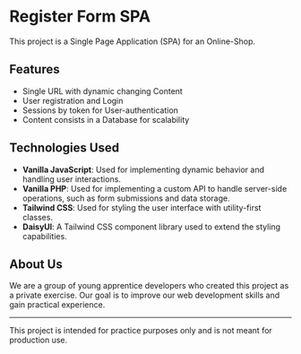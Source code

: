 # Register Form SPA

This project is a Single Page Application (SPA) for an Online-Shop.

## Features
- Single URL with dynamic changing Content
- User registration and Login
- Sessions by token for User-authentication
- Content consists in a Database for scalability

## Technologies Used

- **Vanilla JavaScript**: Used for implementing dynamic behavior and handling user interactions.
- **Vanilla PHP**: Used for implementing a custom API to handle server-side operations, such as form submissions and data storage.
- **Tailwind CSS**: Used for styling the user interface with utility-first classes.
- **DaisyUI**: A Tailwind CSS component library used to extend the styling capabilities.

## About Us

We are a group of young apprentice developers who created this project as a private exercise. Our goal is to improve our web development skills and gain practical experience.


---

This project is intended for practice purposes only and is not meant for production use.

